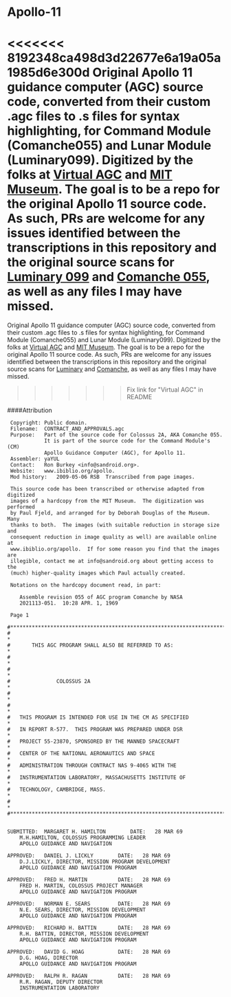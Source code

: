 Apollo-11
=========

<<<<<<< 8192348ca498d3d22677e6a19a05a1985d6e300d
Original Apollo 11 guidance computer (AGC) source code, converted from their custom .agc files to .s files for syntax highlighting, for Command Module (Comanche055) and Lunar Module (Luminary099). Digitized by the folks at [Virtual AGC](http://www.ibiblio.org/apollo/) and [MIT Museum](http://web.mit.edu/museum/). The goal is to be a repo for the original Apollo 11 source code. As such, PRs are welcome for any issues identified between the transcriptions in this repository and the original source scans for [Luminary 099](http://www.ibiblio.org/apollo/ScansForConversion/Luminary099/) and [Comanche 055](http://www.ibiblio.org/apollo/ScansForConversion/Comanche055/), as well as any files I may have missed.
=======
Original Apollo 11 guidance computer (AGC) source code, converted from their custom .agc files to .s files for syntax highlighting, for Command Module (Comanche055) and Lunar Module (Luminary099). Digitized by the folks at [Virtual AGC](http://www.ibiblio.org/apollo/) and [MIT Museum](http://web.mit.edu/museum/). The goal is to be a repo for the original Apollo 11 source code. As such, PRs are welcome for any issues identified between the transcriptions in this repository and the original source scans for [Luminary](http://www.ibiblio.org/apollo/listings/Luminary099/) and [Comanche](http://www.ibiblio.org/apollo/listings/Comanche055/), as well as any files I may have missed.
>>>>>>> Fix link for "Virtual AGC" in README

####Attribution

     Copyright: Public domain.
     Filename:  CONTRACT_AND_APPROVALS.agc
     Purpose:   Part of the source code for Colossus 2A, AKA Comanche 055.
                It is part of the source code for the Command Module's (CM)
                Apollo Guidance Computer (AGC), for Apollo 11.
     Assembler: yaYUL
     Contact:   Ron Burkey <info@sandroid.org>.
     Website:   www.ibiblio.org/apollo.
     Mod history:   2009-05-06 RSB  Transcribed from page images.
    
     This source code has been transcribed or otherwise adapted from digitized
     images of a hardcopy from the MIT Museum.  The digitization was performed
     by Paul Fjeld, and arranged for by Deborah Douglas of the Museum.  Many
     thanks to both.  The images (with suitable reduction in storage size and
     consequent reduction in image quality as well) are available online at
     www.ibiblio.org/apollo.  If for some reason you find that the images are
     illegible, contact me at info@sandroid.org about getting access to the 
     (much) higher-quality images which Paul actually created.
    
     Notations on the hardcopy document read, in part:
    
        Assemble revision 055 of AGC program Comanche by NASA
        2021113-051.  10:28 APR. 1, 1969  
    
     Page 1

    #************************************************************************
    #                                                                       *
    #       THIS AGC PROGRAM SHALL ALSO BE REFERRED TO AS:                  *
    #                                                                       *
    #                                                                       *
    #               COLOSSUS 2A                                             *
    #                                                                       *
    #                                                                       *
    #   THIS PROGRAM IS INTENDED FOR USE IN THE CM AS SPECIFIED             *
    #   IN REPORT R-577.  THIS PROGRAM WAS PREPARED UNDER DSR               *
    #   PROJECT 55-23870, SPONSORED BY THE MANNED SPACECRAFT                *
    #   CENTER OF THE NATIONAL AERONAUTICS AND SPACE                        *
    #   ADMINISTRATION THROUGH CONTRACT NAS 9-4065 WITH THE                 *
    #   INSTRUMENTATION LABORATORY, MASSACHUSETTS INSTITUTE OF              *
    #   TECHNOLOGY, CAMBRIDGE, MASS.                                        *
    #                                                                       *
    #************************************************************************


    SUBMITTED:  MARGARET H. HAMILTON        DATE:   28 MAR 69
        M.H.HAMILTON, COLOSSUS PROGRAMMING LEADER
        APOLLO GUIDANCE AND NAVIGATION

    APPROVED:   DANIEL J. LICKLY        DATE:   28 MAR 69
        D.J.LICKLY, DIRECTOR, MISSION PROGRAM DEVELOPMENT
        APOLLO GUIDANCE AND NAVIGATION PROGRAM

    APPROVED:   FRED H. MARTIN          DATE:   28 MAR 69
        FRED H. MARTIN, COLOSSUS PROJECT MANAGER
        APOLLO GUIDANCE AND NAVIGATION PROGRAM

    APPROVED:   NORMAN E. SEARS         DATE:   28 MAR 69
        N.E. SEARS, DIRECTOR, MISSION DEVELOPMENT
        APOLLO GUIDANCE AND NAVIGATION PROGRAM

    APPROVED:   RICHARD H. BATTIN       DATE:   28 MAR 69
        R.H. BATTIN, DIRECTOR, MISSION DEVELOPMENT
        APOLLO GUIDANCE AND NAVIGATION PROGRAM

    APPROVED:   DAVID G. HOAG           DATE:   28 MAR 69
        D.G. HOAG, DIRECTOR
        APOLLO GUIDANCE AND NAVIGATION PROGRAM

    APPROVED:   RALPH R. RAGAN          DATE:   28 MAR 69
        R.R. RAGAN, DEPUTY DIRECTOR
        INSTRUMENTATION LABORATORY
